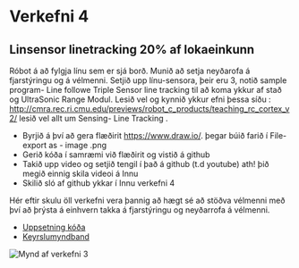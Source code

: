 # Verkefni 4 
## Linsensor linetracking 20% af lokaeinkunn
Róbot á að fylgja línu sem er  sjá borð. Munið að setja neyðarofa á fjarstýringu og á vélmenni.
Setjið upp línu-sensora, þeir eru 3, notið sample program- Line followe Triple Sensor line tracking til að koma ykkur af stað og UltraSonic  Range Modul. Lesið vel  og kynnið ykkur efni þessa síðu : http://cmra.rec.ri.cmu.edu/previews/robot_c_products/teaching_rc_cortex_v2/
lesið vel allt um Sensing- Line Tracking .
- Byrjið á því að gera flæðirit https://www.draw.io/. þegar búið farið í  File-export as - image .png
- Gerið kóða í samræmi við flæðirit og vistið á github
- Takið upp video og setjið tengil í það á github (t.d youtube) ath! þið megið einnig skila videoi á Innu
- Skilið sló af github ykkar í Innu verkefni 4

Hér eftir skulu öll verkefni vera þannig að hægt sé að stöðva vélmenni með því að þrýsta á einhvern takka á fjarstýringu og neyðarrofa á vélmenni.

* [Uppsetning kóða]()
* [Keyrslumyndband]()

![Mynd af verkefni 3]()


